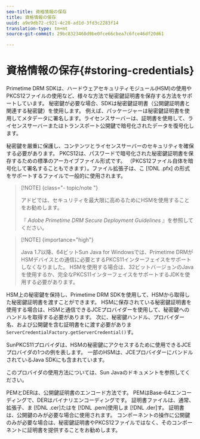```yaml
---
seo-title: 資格情報の保存
title: 資格情報の保存
uuid: a9e9db72-c921-4c28-ad1d-3fd3c2283f14
translation-type: tm+mt
source-git-commit: 29bc8323460d9be0fce66cbea7c6fce46df20d61

---
```



# 資格情報の保存{#storing-credentials}

Primetime DRM SDKは、ハードウェアセキュリティモジュール(HSM)の使用やPKCS12ファイルの使用など、様々な方法で秘密鍵証明書を保存する方法をサポートしています。 秘密鍵が必要な場合、SDKは秘密鍵証明書（公開鍵証明書と関連する秘密鍵）を使用します。 例えば、パッケージャーは秘密鍵証明書を使用してメタデータに署名します。ライセンスサーバーは、証明書を使用して、ライセンスサーバーまたはトランスポート公開鍵で暗号化されたデータを復号化します。

秘密鍵を厳重に保護し、コンテンツとライセンスサーバーのセキュリティを確保する必要があります。 PKCS12は、パスワードで暗号化された秘密鍵証明書を保存するための標準のアーカイブファイル形式です。 （PKCS12ファイル自体を暗号化して署名することもできます）。ファイル拡張子は、こ [!DNL .pfx] の形式をサポートするファイルで一般的に使用されます。

>[!NOTE] {class=&quot;- topic/note &quot;}
>
>アドビでは、セキュリティを最大限に高めるためにHSMを使用することをお勧めします。
>
>『 *Adobe Primetime DRM Secure Deployment Guidelines* 』を参照してください。

>[!NOTE] {importance=&quot;high&quot;}
>
>Java 1.7以降、64ビットSun Java for Windowsでは、Primetime DRMがHSMデバイスとの通信に必要とするPKCS11インターフェイスをサポートしなくなりました。 HSMを使用する場合は、32ビットバージョンのJavaを使用するか、完全なPKCS11インターフェイスをサポートするJDKを使用する必要があります。

HSM上の秘密鍵を保持し、Primetime DRM SDKを使用して、HSMから取得した秘密鍵証明書を渡すことができます。 HSMに保存されている秘密鍵証明書を使用する場合は、HSMと通信できるJCEプロバイダーを使用して、秘密鍵へのハンドルを取得する必要があります。 次に、秘密鍵ハンドル、プロバイダー名、および公開鍵を含む証明書をに渡す必要がありま `ServerCredentialFactory.getServerCredential()`す。

SunPKCS11プロバイダは、HSMの秘密鍵にアクセスするために使用できるJCEプロバイダの1つの例を表します。 一部のHSMは、JCEプロバイダーにバンドルされているJava SDKにも含まれています。

このプロバイダの使用方法については、Sun Javaのドキュメントを参照してください。

PEMとDERは、公開鍵証明書のエンコード方法です。 PEMはBase-64エンコーディングで、DERはバイナリエンコーディングです。 証明書ファイルは、通常、拡張子、ま [!DNL .cer]たはを [!DNL .pem]使用しま [!DNL .der]す。 証明書は、公開鍵のみが必要な場合に使用されます。 コンポーネントの操作に公開鍵のみが必要な場合は、秘密鍵証明書やPKCS12ファイルではなく、そのコンポーネントに証明書を提供することをお勧めします。
